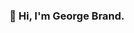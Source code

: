 ### 👋 Hi, I'm George Brand.

<!--
**george-brand/george-brand** is a ✨ _special_ ✨ repository because its `README.md` (this file) appears on your GitHub profile.

I'm a Research Engineer at Altamira Technologies. 

🧰

<img src="https://github.com/devicons/devicon/blob/master/icons/python/python-original-wordmark.svg" alt="Python logo" width="50" height="50" />

Here are some ideas to get you started:

- 🔭 I’m currently working on ...
- 🌱 I’m currently learning ...
- 👯 I’m looking to collaborate on ...
- 🤔 I’m looking for help with ...
- 💬 Ask me about ...
- 📫 How to reach me: ...
- 😄 Pronouns: ...
- ⚡ Fun fact: ...
-->
